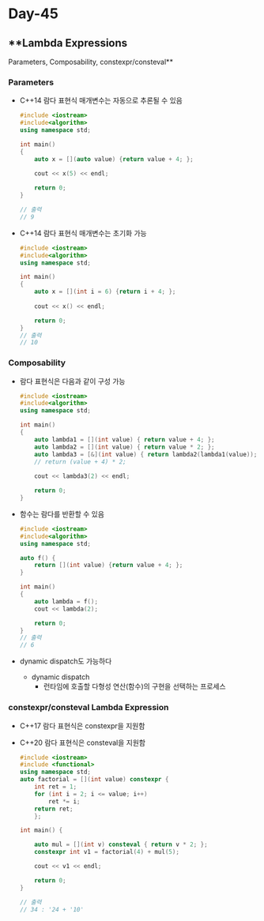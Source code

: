 # Day-45

## **Lambda Expressions
Parameters, Composability, constexpr/consteval**

### **Parameters**

- C++14 람다 표현식 매개변수는 자동으로 추론될 수 있음
    
    ```cpp
    #include <iostream>
    #include<algorithm>
    using namespace std;
    
    int main()
    {
    	auto x = [](auto value) {return value + 4; };
    	
    	cout << x(5) << endl;
    
    	return 0;
    }
    
    // 출력
    // 9
    ```
    
- C++14 람다 표현식 매개변수는 초기화 가능
    
    ```cpp
    #include <iostream>
    #include<algorithm>
    using namespace std;
    
    int main()
    {
    	auto x = [](int i = 6) {return i + 4; };
    	
    	cout << x() << endl;
    
    	return 0;
    }
    // 출력
    // 10
    ```
    

### Composability

- 람다 표현식은 다음과 같이 구성 가능
    
    ```cpp
    #include <iostream>
    #include<algorithm>
    using namespace std;
    
    int main()
    {
    	auto lambda1 = [](int value) { return value + 4; };
    	auto lambda2 = [](int value) { return value * 2; };
    	auto lambda3 = [&](int value) { return lambda2(lambda1(value)); };
    	// return (value + 4) * 2;
    	
    	cout << lambda3(2) << endl;
    
    	return 0;
    }
    ```
    
- 함수는 람다를 반환할 수 있음
    
    ```cpp
    #include <iostream>
    #include<algorithm>
    using namespace std;
    
    auto f() {
    	return [](int value) {return value + 4; };
    }
    
    int main()
    {
    	auto lambda = f();
    	cout << lambda(2);
    
    	return 0;
    }
    // 출력
    // 6
    ```
    
- dynamic dispatch도 가능하다
    - dynamic dispatch
        - 런타임에 호출할 다형성 연산(함수)의 구현을 선택하는 프로세스

### constexpr/consteval Lambda Expression

- C++17 람다 표현식은 constexpr을 지원함
- C++20 람다 표현식은 consteval을 지원함
    
    ```cpp
    #include <iostream>
    #include <functional>
    using namespace std;
    auto factorial = [](int value) constexpr {
        int ret = 1;
        for (int i = 2; i <= value; i++)
            ret *= i;
        return ret;
        };
    
    int main() {
    
        auto mul = [](int v) consteval { return v * 2; };
        constexpr int v1 = factorial(4) + mul(5); 
    
        cout << v1 << endl;
    
        return 0;
    }
    
    // 출력
    // 34 : '24 + '10'
    ```

